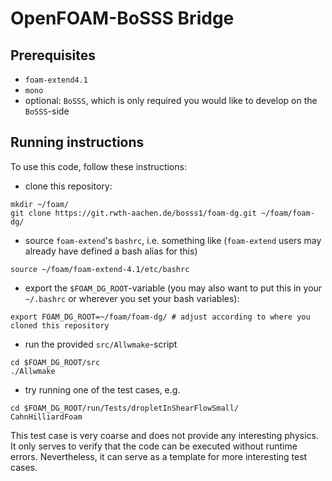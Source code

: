 # OpenFOAM-BoSSS Bridge

## Prerequisites

- `foam-extend4.1`
- `mono`
- optional: `BoSSS`, which is only required you would like to develop on the `BoSSS`-side

## Running instructions

To use this code, follow these instructions:

- clone this repository:
```
mkdir ~/foam/
git clone https://git.rwth-aachen.de/bosss1/foam-dg.git ~/foam/foam-dg/
```

- source `foam-extend`'s `bashrc`, i.e. something like (`foam-extend` users may already have defined a bash alias for this)
```
source ~/foam/foam-extend-4.1/etc/bashrc
```

- export the `$FOAM_DG_ROOT`-variable (you may also want to put this in your `~/.bashrc` or wherever you set your bash variables):
```
export FOAM_DG_ROOT=~/foam/foam-dg/ # adjust according to where you cloned this repository
```

- run the provided `src/Allwmake`-script
```
cd $FOAM_DG_ROOT/src
./Allwmake
```

- try running one of the test cases, e.g.
```
cd $FOAM_DG_ROOT/run/Tests/dropletInShearFlowSmall/
CahnHilliardFoam
```
This test case is very coarse and does not provide any interesting physics. It only serves to verify that the code can be executed without runtime errors. Nevertheless, it can serve as a template for more interesting test cases.
